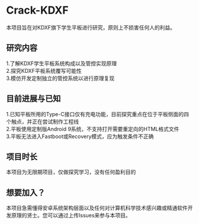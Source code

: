 # Crack-KDXF
本项目旨在对KDXF旗下学生平板进行研究，原则上不损害任何人的利益。
## 研究内容
1.了解KDXF学生平板系统构成以及管控实现原理  
2.探究KDXF平板系统覆写可能性  
3.模仿开发定制独立的管控系统以进行原理复现  

## 目前进展与已知
1.已知平板所用的Type-C接口仅有充电功能，目前探究重点在位于平板侧面的四个触点，并正在尝试制作工程线  
2.平板使用定制版Android 9系统，不支持打开需要重定向的HTML格式文件  
3.平板无法进入Fastboot或Recovery模式，应为触发条件不正确  

## 项目时长
本项目为无限期项目，仅做探究学习，没有任何盈利目的

## 想要加入？
本项目急需懂得安卓系统架构层面以及任何对计算机科学技术感兴趣或精通软件开发原理的贤士。您可以通过上传Issues来参与本项目。
